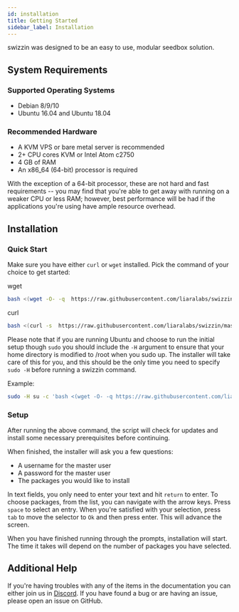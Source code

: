 ```yaml
---
id: installation
title: Getting Started
sidebar_label: Installation
---
```


swizzin was designed to be an easy to use, modular seedbox solution.

## System Requirements

### Supported Operating Systems

- Debian 8/9/10
- Ubuntu 16.04 and Ubuntu 18.04

### Recommended Hardware

- A KVM VPS or bare metal server is recommended
- 2+ CPU cores KVM or Intel Atom c2750
- 4 GB of RAM
- An x86_64 (64-bit) processor is required

With the exception of a 64-bit processor, these are not hard and fast requirements -- you may find that you're able to get away with running on a weaker CPU or less RAM; however, best performance will be had if the applications you're using have ample resource overhead.

## Installation

### Quick Start

Make sure you have either `curl` or `wget` installed. Pick the command of your choice to get started:

wget
```bash
bash <(wget -O- -q  https://raw.githubusercontent.com/liaralabs/swizzin/master/setup.sh)
```

curl
```bash
bash <(curl -s  https://raw.githubusercontent.com/liaralabs/swizzin/master/setup.sh)
```

Please note that if you are running Ubuntu and choose to run the initial setup though `sudo` you should include the `-H` argument to ensure that your home directory is modified to /root when you sudo up. The installer will take care of this for you, and this should be the only time you need to specify `sudo -H` before running a swizzin command.

Example:

```bash
sudo -H su -c 'bash <(wget -O- -q https://raw.githubusercontent.com/liaralabs/swizzin/master/setup.sh)'
```

### Setup

After running the above command, the script will check for updates and install some necessary prerequisites before continuing.

When finished, the installer will ask you a few questions:

- A username for the master user
- A password for the master user
- The packages you would like to install

In text fields, you only need to enter your text and hit `return` to enter. To choose packages, from the list, you can navigate with the arrow keys. Press `space` to select an entry. When you're satisfied with your selection, press `tab` to move the selector to `Ok` and then press enter. This will advance the screen.

When you have finished running through the prompts, installation will start. The time it takes will depend on the number of packages you have selected.

## Additional Help

If you're having troubles with any of the items in the documentation you can either join us in [Discord](https://discord.gg/2esbu2N). If you have found a bug or are having an issue, please open an issue on GitHub.